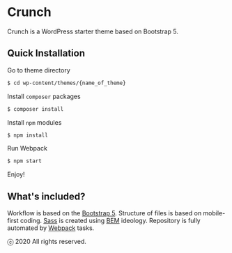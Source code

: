 # Crunch

Crunch is a WordPress starter theme based on Bootstrap 5.

## Quick Installation

Go to theme directory

```sh
$ cd wp-content/themes/{name_of_theme}
```

Install `composer` packages

```sh
$ composer install
```

Install `npm` modules

```sh
$ npm install
```

Run Webpack

```sh
$ npm start
```

Enjoy!

## What's included?

Workflow is based on the [Bootstrap 5](https://getbootstrap.com). Structure of files is based on mobile-first coding. [Sass](http://sass-lang.com) is created using [BEM](http://getbem.com/introduction/) ideology. Repository is fully automated by [Webpack](https://webpack.js.org/) tasks.

ⓒ 2020 All rights reserved.
